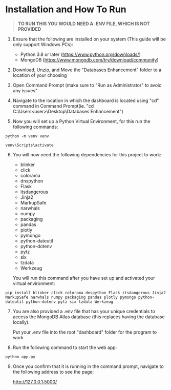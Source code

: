 # Installation and How To Run

> **TO RUN THIS YOU WOULD NEED A .ENV FILE, WHICH IS NOT PROVIDED**

1. Ensure that the following are installed on your system (This guide will be only support Windows PCs):
	- Python 3.8 or later (https://www.python.org/downloads/)
	- MongoDB (https://www.mongodb.com/try/download/community)

2. Download, Unzip, and Move the "Databases Enhancement" folder to a location of your choosing

3. Open Command Prompt (make sure to "Run as Administrator" to avoid any issues"

4. Navigate to the location in which the dashboard is located using "cd" command in Command Prompt(ie. "cd C:\Users\<user>\Desktop\Databases Enhancement")

5. Now you will set up a Python Virtual Environment, for this run the following commands:
```
python -m venv venv
```
```
venv\Scripts\activate
```
6. You will now need the following dependencies for this project to work:
    - blinker
    - click
    - colorama
    - dnspython
    - Flask
    - itsdangerous
    - Jinja2
    - MarkupSafe
    - narwhals
    - numpy
    - packaging
    - pandas
    - plotly
    - pymongo
    - python-dateutil
    - python-dotenv
    - pytz
    - six
    - tzdata
    - Werkzeug

	You will run this command after you have set up and activated your virtual environment:
```
pip install blinker click colorama dnspython Flask itsdangerous Jinja2 MarkupSafe narwhals numpy packaging pandas plotly pymongo python-dateutil python-dotenv pytz six tzdata Werkzeug
```
7. You are also provided a .env file that has your unique credentials to access the MongoDB Atlas database (this replaces having the database locally).
   
	Put your .env file into the root "dashboard" folder for the program to work

8. Run the following command to start the web app:
```
python app.py
```
9. Once you confirm that it is running in the command prompt, navigate to the following address to see the page:

	http://127.0.0.1:5000/
